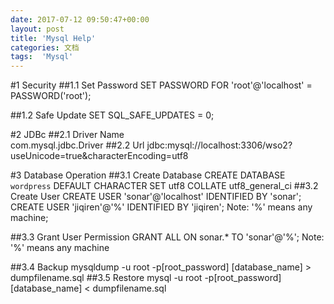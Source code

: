 ```yaml
---
date: 2017-07-12 09:50:47+00:00
layout: post
title: 'Mysql Help'
categories: 文档
tags:  'Mysql'
---
```


#1 Security
##1.1 Set Password
 SET PASSWORD FOR 'root'@'localhost' = PASSWORD('root');

##1.2 Safe Update
SET SQL_SAFE_UPDATES = 0;

#2 JDBc
##2.1 Driver Name  
com.mysql.jdbc.Driver
##2.2 Url
jdbc:mysql://localhost:3306/wso2?useUnicode=true&characterEncoding=utf8

#3 Database Operation
##3.1 Create Database
CREATE DATABASE `wordpress` DEFAULT CHARACTER SET utf8 COLLATE utf8_general_ci
##3.2 Create User
CREATE USER 'sonar'@'localhost' IDENTIFIED BY 'sonar';
CREATE USER 'jiqiren'@'%' IDENTIFIED BY 'jiqiren';
Note: '%' means any machine;

##3.3 Grant User Permission
GRANT ALL ON sonar.* TO 'sonar'@'%';
Note: '%' means any machine

##3.4 Backup
mysqldump -u root -p[root_password] [database_name] > dumpfilename.sql
##3.5 Restore
mysql -u root -p[root_password] [database_name] < dumpfilename.sql
